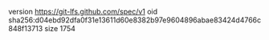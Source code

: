 version https://git-lfs.github.com/spec/v1
oid sha256:d04ebd92dfa0f31e13611d60e8382b97e9604896abae83424d4766c848f13713
size 1754
